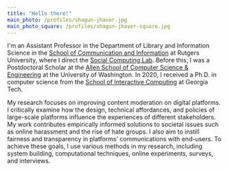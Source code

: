 ```yaml
---
title: "Hello there!"
main_photo: /profiles/shagun-jhaver.jpg
main_photo_square: /profiles/shagun-jhaver-square.jpg
---
```


I'm an Assistant Professor in the Department of Library and Information Science in the [School of Communication and Information](https://comminfo.rutgers.edu) at Rutgers University, where I direct the [Social Computing Lab](/lab). Before this, I was a Postdoctoral Scholar at the [Allen School of Computer Science & Engineering](https://www.cs.washington.edu/) at the University of Washington. In 2020, I received a Ph.D. in computer science from the [School of Interactive Computing](https://ic.gatech.edu/) at Georgia Tech.

My research focuses on improving content moderation on digital platforms. I critically examine how the design, technical affordances, and policies of large-scale platforms influence the experiences of different stakeholders. My work contributes empirically informed solutions to societal issues such as online harassment and the rise of hate groups. I also aim to instill fairness and transparency in platforms’ communications with end-users. To achieve these goals, I use various methods in my research, including system building, computational techniques, online experiments, surveys, and interviews.